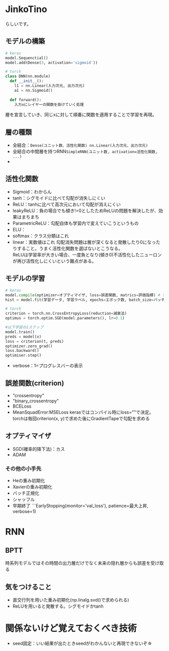 # JinkoTino
らしいです。

## モデルの構築
```python
# keras
model.Sequenctial()
model.add(Dense(3, activation='sigmoid'))

# torch
class DNN(nn.module)
  def __init__():
    l1 = nn.Linear(入力次元, 出力次元)
    a1 = nn.Sigmoid()
    
  def forward():
    入力xにレイヤーの関数を掛けていく処理


``` 
層を宣言していき、同じxに対して順番に関数を適用することで学習を再現。

## 層の種類
- 全結合：```Dense(ユニット数、活性化関数) nn.Linear(入力次元、出力次元)```
- 全結合の中間層を持つRNN```SimpleRNN(ユニット数, activation=活性化関数, ...)```
- 

## 活性化関数
- Sigmoid：わからん
- tanh：シグモイドに比べて勾配が消失しにくい
- ReLU：tanhに比べて高次元において勾配が消えにくい
- leakyReLU：負の場合でも傾き!=0としたためReLUの問題を解決したが、効果はまちまち
- ParametricReLU：勾配自体も学習内で変えていこうというもの
- ELU：
- softmax：クラス分類はこれ
- linear：実数値はこれ
勾配消失問題は層が深くなると発散したり0になったりすること。うまく活性化関数を選ばないとこうなる。  
ReLUは学習率が大きい場合、一度負となり(傾き0)不活性化したニューロンが再び活性化しにくいという難点がある。  


## モデルの学習
```python
# keras
model.compile(optimizer=オプティマイザ, loss=誤差関数, matrics=評価指標) # 学習の設定
hist = model.fit(学習データ, 学習ラベル, epochs=エポック数, batch_size=バッチサイズ)

# torch
criterion = torch.nn.CrossEntropyLoss(reduction=減衰法)
optimus = torch.optim.SGD(model.parameters(), lr=0.1)

#以下学習の1ステップ
model.train()
preds = model(x)
loss = criterion(t, preds)
optimizer.zero_grad()
loss.backward()
optimiser.step()

```
- verbose：1=プログレスバーの表示


## 誤差関数(criterion)
- "crossentropy"
- "binary_crossentropy"
- BCELoss
- MeanSquadError:MSELoss
kerasではコンパイル時にloss=""で決定。torchは毎回criterion(x, y)で求めた後にGradientTapeで勾配を求める

## オプティマイザ
- SGD(確率的降下法)：カス
- ADAM

### その他の小手先
- Heの重み初期化
- Xavierの重み初期化
- バッチ正規化
- シャッフル
- 早期終了 ```EarlyStopping(monitor='val_loss'), patience=最大上昇, verbose=1)

# RNN
## BPTT
時系列モデルではその時間の出力層だけでなく未来の隠れ層からも誤差を受け取る

## 気をつけること
- 直交行列を用いた重み初期化(np.linalg.svd()で求められる)
- ReLUを用いると発散する。シグモイドかtanh


# 関係ないけど覚えておくべき技術
- seed固定：いい結果が出たときseedがわかんないと再現できないぞ☆
